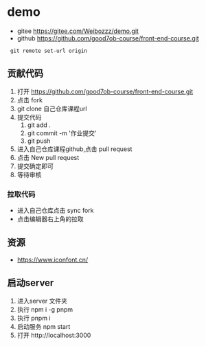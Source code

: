 # demo
- gitee https://gitee.com/Weibozzz/demo.git
- github https://github.com/good7ob-course/front-end-course.git
```shell
 git remote set-url origin 
```

## 贡献代码
1. 打开 https://github.com/good7ob-course/front-end-course.git
2. 点击 fork
3. git clone 自己仓库课程url
4. 提交代码
   1. git add .
   2. git commit -m '作业提交'
   3. git push
5. 进入自己仓库课程github,点击 pull request
6. 点击 New pull request
7. 提交确定即可
8. 等待审核
### 拉取代码
- 进入自己仓库点击 sync fork
- 点击编辑器右上角的拉取
## 资源
- https://www.iconfont.cn/
## 启动server
1. 进入server 文件夹
2. 执行 npm i -g pnpm
3. 执行 pnpm i
4. 启动服务 npm start 
5. 打开 http://localhost:3000